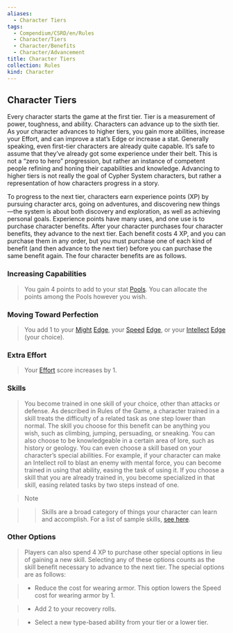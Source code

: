 ```yaml
---
aliases:
  - Character Tiers
tags:
  - Compendium/CSRD/en/Rules
  - Character/Tiers
  - Character/Benefits
  - Character/Advancement
title: Character Tiers
collection: Rules
kind: Character
---
```

## Character Tiers  
  
Every character starts the game at the first tier. Tier is a measurement of power, toughness, and ability. Characters can advance up to the sixth tier. As your character advances to higher tiers, you gain more abilities, increase your Effort, and can improve a stat’s Edge or increase a stat. Generally speaking, even first-tier characters are already quite capable. It’s safe to assume that they’ve already got some experience under their belt. This is not a “zero to hero” progression, but rather an instance of competent people refining and honing their capabilities and knowledge. Advancing to higher tiers is not really the goal of Cypher System characters, but rather a representation of how characters progress in a story.    
  
To progress to the next tier, characters earn experience points (XP) by pursuing character arcs, going on adventures, and discovering new things—the system is about both discovery and exploration, as well as achieving personal goals. Experience points have many uses, and one use is to purchase character benefits. After your character purchases four character benefits, they advance to the next tier. Each benefit costs 4 XP, and you can purchase them in any order, but you must purchase one of each kind of benefit (and then advance to the next tier) before you can purchase the same benefit again. The four character benefits are as follows.  
  
### Increasing Capabilities  
>You gain 4 points to add to your stat [Pools](Pool.md). You can allocate the points among the Pools however you wish.  
  
### Moving Toward Perfection    
> You add 1 to your [Might](Might.md) [Edge](Edge.md), your [Speed](Speed.md) [Edge](Edge.md), or your [Intellect](Intellect.md) [Edge](Edge.md) (your choice).  
  
### Extra Effort  
>Your [Effort](Effort.md) score increases by 1.    
  
###  Skills  
>You become trained in one skill of your choice, other than attacks or defense. As described in Rules of the Game, a character trained in a skill treats the difficulty of a related task as one step lower than normal. The skill you choose for this benefit can be anything you wish, such as climbing, jumping, persuading, or sneaking. You can also choose to be knowledgeable in a certain area of lore, such as history or geology. You can even choose a skill based on your character’s special abilities. For example, if your character can make an Intellect roll to blast an enemy with mental force, you can become trained in using that ability, easing the task of using it. If you choose a skill that you are already trained in, you become specialized in that skill, easing related tasks by two steps instead of one.  
>   
> >[!note]    
> >Skills are a broad category of things your character can learn and accomplish. For a list of sample skills, [see here](Example-Skills.md).  
  
### Other Options    
>Players can also spend 4 XP to purchase other special options in lieu of gaining a new skill. Selecting any of these options counts as the skill benefit necessary to advance to the next tier. The special options are as follows:  
> - Reduce the cost for wearing armor. This option lowers the Speed cost for wearing armor by 1.   
> - Add 2 to your recovery rolls.  
> - Select a new type-based ability from your tier or a lower tier.  
